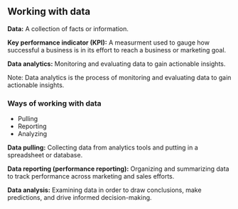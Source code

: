 ## Working with data

**Data:**
A collection of facts or information.

**Key performance indicator (KPI):**
A measurment used to gauge how successful a business is in its effort to reach a business or marketing goal.

**Data analytics:**
Monitoring and evaluating data to gain actionable insights.

Note:
Data analytics is the process of monitoring and evaluating data to gain actionable insights.

### Ways of working with data
- Pulling
- Reporting
- Analyzing

**Data pulling:**
Collecting data from analytics tools and putting in a spreadsheet or database.

**Data reporting (performance reporting):**
Organizing and summarizing data to track performance across marketing and sales efforts.

**Data analysis:**
Examining data in order to draw conclusions, make predictions, and drive informed decision-making.



